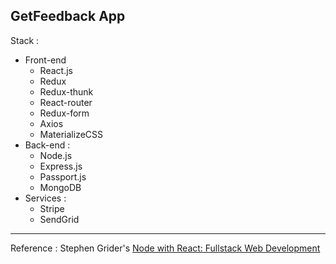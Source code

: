 ## GetFeedback App
Stack :
- Front-end
  - React.js
  - Redux
  - Redux-thunk
  - React-router
  - Redux-form
  - Axios
  - MaterializeCSS
- Back-end :
  - Node.js
  - Express.js
  - Passport.js
  - MongoDB
- Services :
  - Stripe
  - SendGrid
______
Reference : Stephen Grider's [Node with React: Fullstack Web Development](https://www.udemy.com/node-with-react-fullstack-web-development/)